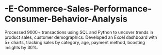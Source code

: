 # -E-Commerce-Sales-Performance-Consumer-Behavior-Analysis
Processed 9000+ transactions using SQL and Python to uncover trends in product sales, customer demographics. Developed an Excel dashboard with 5+ charts, tracking sales by category, age, payment method, boosting insights by 30%.
